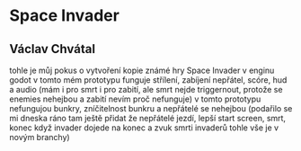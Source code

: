 # Space Invader
## Václav Chvátal
tohle je můj pokus o vytvoření kopie známé hry Space Invader v enginu godot
v tomto mém prototypu funguje střílení, zabíjení nepřátel, scóre, hud a audio (mám i pro smrt i pro zabití, ale smrt nejde triggernout, protože se enemies nehejbou a zabití nevím proč nefunguje)
v tomto prototypu nefungujou bunkry, zníčitelnost bunkru a nepřátelé se nehejbou
(podařilo se mi dneska ráno tam ještě přidat že nepřátelé jezdí, lepší start screen, smrt, konec když invader dojede na konec a zvuk smrti invaderů tohle vše je v novým branchy)
